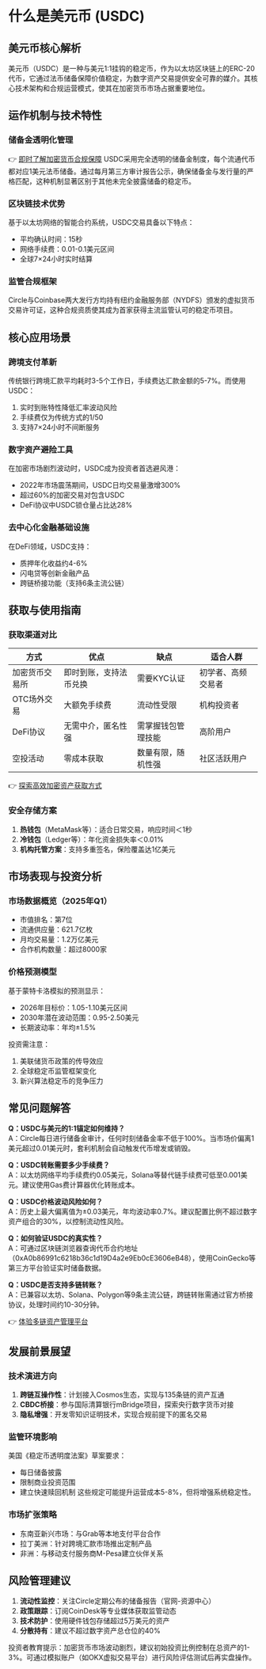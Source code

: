 # 什么是美元币 (USDC)

## 美元币核心解析

美元币（USDC）是一种与美元1:1挂钩的稳定币，作为以太坊区块链上的ERC-20代币，它通过法币储备保障价值稳定，为数字资产交易提供安全可靠的媒介。其核心技术架构和合规运营模式，使其在加密货币市场占据重要地位。

## 运作机制与技术特性

### 储备金透明化管理
👉 [即时了解加密货币合规保障](https://bit.ly/okx_welcome)
USDC采用完全透明的储备金制度，每个流通代币都对应1美元法币储备。通过每月第三方审计报告公示，确保储备金与发行量的严格匹配，这种机制显著区别于其他未完全披露储备的稳定币。

### 区块链技术优势
基于以太坊网络的智能合约系统，USDC交易具备以下特点：
- 平均确认时间：15秒
- 网络手续费：0.01-0.1美元区间
- 全球7×24小时实时结算

### 监管合规框架
Circle与Coinbase两大发行方均持有纽约金融服务部（NYDFS）颁发的虚拟货币交易许可证，这种合规资质使其成为首家获得主流监管认可的稳定币项目。

## 核心应用场景

### 跨境支付革新
传统银行跨境汇款平均耗时3-5个工作日，手续费达汇款金额的5-7%。而使用USDC：
1. 实时到账特性降低汇率波动风险
2. 手续费仅为传统方式的1/50
3. 支持7×24小时不间断服务

### 数字资产避险工具
在加密市场剧烈波动时，USDC成为投资者首选避风港：
- 2022年市场震荡期间，USDC日均交易量激增300%
- 超过60%的加密交易对包含USDC
- DeFi协议中USDC锁仓量占比达28%

### 去中心化金融基础设施
在DeFi领域，USDC支持：
- 质押年化收益约4-6%
- 闪电贷等创新金融产品
- 跨链桥接功能（支持6条主流公链）

## 获取与使用指南

### 获取渠道对比

| 方式          | 优点                     | 缺点                  | 适合人群           |
|---------------|--------------------------|-----------------------|--------------------|
| 加密货币交易所 | 即时到账，支持法币兑换   | 需要KYC认证           | 初学者、高频交易者 |
| OTC场外交易    | 大额免手续费             | 流动性受限            | 机构投资者         |
| DeFi协议       | 无需中介，匿名性强       | 需掌握钱包管理技能    | 高阶用户           |
| 空投活动       | 零成本获取               | 数量有限，随机性强    | 社区活跃用户       |

👉 [探索高效加密资产获取方式](https://bit.ly/okx_welcome)

### 安全存储方案
1. **热钱包**（MetaMask等）：适合日常交易，响应时间＜1秒
2. **冷钱包**（Ledger等）：年化资金损失率＜0.01%
3. **机构托管方案**：支持多重签名，保险覆盖达1亿美元

## 市场表现与投资分析

### 市场数据概览（2025年Q1）
- 市值排名：第7位
- 流通供应量：621.7亿枚
- 月均交易量：1.2万亿美元
- 合作机构数量：超过8000家

### 价格预测模型
基于蒙特卡洛模拟的预测显示：
- 2026年目标价：1.05-1.10美元区间
- 2030年潜在波动范围：0.95-2.50美元
- 长期波动率：年均±1.5%

投资需注意：
1. 美联储货币政策的传导效应
2. 全球稳定币监管框架变化
3. 新兴算法稳定币的竞争压力

## 常见问题解答

**Q：USDC与美元的1:1锚定如何维持？**  
A：Circle每日进行储备金审计，任何时刻储备金率不低于100%。当市场价偏离1美元超过0.01美元时，套利机制会自动触发代币增发或销毁。

**Q：USDC转账需要多少手续费？**  
A：以太坊网络平均手续费约0.05美元，Solana等替代链手续费可低至0.001美元。建议使用Gas费计算器优化转账成本。

**Q：USDC价格波动风险如何？**  
A：历史上最大偏离值为±0.03美元，年均波动率0.7%。建议配置比例不超过数字资产组合的30%，以控制流动性风险。

**Q：如何验证USDC的真实性？**  
A：可通过区块链浏览器查询代币合约地址（0xA0b86991c6218b36c1d19D4a2e9Eb0cE3606eB48），使用CoinGecko等第三方平台验证实时储备数据。

**Q：USDC是否支持多链转账？**  
A：已兼容以太坊、Solana、Polygon等9条主流公链，跨链转账需通过官方桥接协议，处理时间约10-30分钟。

👉 [体验多链资产管理平台](https://bit.ly/okx_welcome)

## 发展前景展望

### 技术演进方向
1. **跨链互操作性**：计划接入Cosmos生态，实现与135条链的资产互通
2. **CBDC桥接**：参与国际清算银行mBridge项目，探索央行数字货币对接
3. **隐私增强**：开发零知识证明技术，实现合规前提下的匿名交易

### 监管环境影响
美国《稳定币透明度法案》草案要求：
- 每日储备披露
- 限制商业投资范围
- 建立快速赎回机制
这些规定可能提升运营成本5-8%，但将增强系统稳定性。

### 市场扩张策略
- 东南亚新兴市场：与Grab等本地支付平台合作
- 拉丁美洲：针对跨境汇款市场推出定制产品
- 非洲：与移动支付服务商M-Pesa建立伙伴关系

## 风险管理建议

1. **流动性监控**：关注Circle定期公布的储备报告（官网-资源中心）
2. **政策跟踪**：订阅CoinDesk等专业媒体获取监管动态
3. **技术防护**：使用硬件钱包存储超过5万美元的资产
4. **分散持有**：建议不超过数字资产总仓位的40%

投资者教育提示：加密货币市场波动剧烈，建议初始投资比例控制在总资产的1-3%。可通过模拟账户（如OKX虚拟交易平台）进行风险评估测试后再实盘操作。